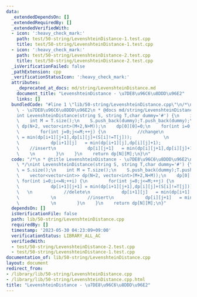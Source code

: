 ```yaml
---
data:
  _extendedDependsOn: []
  _extendedRequiredBy: []
  _extendedVerifiedWith:
  - icon: ':heavy_check_mark:'
    path: test/50-string/LevenshteinDistance-1.test.cpp
    title: test/50-string/LevenshteinDistance-1.test.cpp
  - icon: ':heavy_check_mark:'
    path: test/50-string/LevenshteinDistance-2.test.cpp
    title: test/50-string/LevenshteinDistance-2.test.cpp
  _isVerificationFailed: false
  _pathExtension: cpp
  _verificationStatusIcon: ':heavy_check_mark:'
  attributes:
    _deprecated_at_docs: md/string/LevenshteinDistance.md
    document_title: "LevenshteinDistance - \u7DE8\u96C6\u8DDD\u96E2"
    links: []
  bundledCode: "#line 1 \"lib/50-string/LevenshteinDistance.cpp\"\n/*\n * @title LevenshteinDistance\
    \ - \u7DE8\u96C6\u8DDD\u96E2\n * @docs md/string/LevenshteinDistance.md\n */\n\
    int LevenshteinDistance(string S, string T,char dummy='#') {\n    int N = S.size();\n\
    \    int M = T.size();\n    S.push_back(dummy);T.push_back(dummy);\n    vector<vector<int>>\
    \ dp(N+2, vector<int>(M+2,N+M));\n    dp[0][0]=0;\n    for(int i=0;i<=N;++i) {\n\
    \        for(int j=0;j<=M;++j) {\n            //change\n            dp[i+1][j+1]\
    \ = min(dp[i+1][j+1],dp[i][j]+(S[i]!=T[j]));            \n            //delete\n\
    \            dp[i+1][j]   = min(dp[i+1][j],dp[i][j]+1);            \n        \
    \    //insert\n            dp[i][j+1]   = min(dp[i][j+1],dp[i][j]+1);        \
    \    \n        }\n    }\n    return dp[N][M];\n}\n"
  code: "/*\n * @title LevenshteinDistance - \u7DE8\u96C6\u8DDD\u96E2\n * @docs md/string/LevenshteinDistance.md\n\
    \ */\nint LevenshteinDistance(string S, string T,char dummy='#') {\n    int N\
    \ = S.size();\n    int M = T.size();\n    S.push_back(dummy);T.push_back(dummy);\n\
    \    vector<vector<int>> dp(N+2, vector<int>(M+2,N+M));\n    dp[0][0]=0;\n   \
    \ for(int i=0;i<=N;++i) {\n        for(int j=0;j<=M;++j) {\n            //change\n\
    \            dp[i+1][j+1] = min(dp[i+1][j+1],dp[i][j]+(S[i]!=T[j]));         \
    \   \n            //delete\n            dp[i+1][j]   = min(dp[i+1][j],dp[i][j]+1);\
    \            \n            //insert\n            dp[i][j+1]   = min(dp[i][j+1],dp[i][j]+1);\
    \            \n        }\n    }\n    return dp[N][M];\n}"
  dependsOn: []
  isVerificationFile: false
  path: lib/50-string/LevenshteinDistance.cpp
  requiredBy: []
  timestamp: '2023-05-30 04:23:09+09:00'
  verificationStatus: LIBRARY_ALL_AC
  verifiedWith:
  - test/50-string/LevenshteinDistance-2.test.cpp
  - test/50-string/LevenshteinDistance-1.test.cpp
documentation_of: lib/50-string/LevenshteinDistance.cpp
layout: document
redirect_from:
- /library/lib/50-string/LevenshteinDistance.cpp
- /library/lib/50-string/LevenshteinDistance.cpp.html
title: "LevenshteinDistance - \u7DE8\u96C6\u8DDD\u96E2"
---
```


